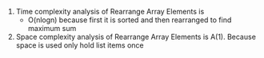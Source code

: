 1. Time complexity analysis of Rearrange Array Elements is
   - O(nlogn) because first it is sorted and then rearranged to find maximum sum
2. Space complexity analysis of Rearrange Array Elements is
    A(1). Because space is used only hold list items once